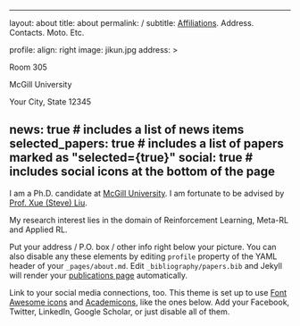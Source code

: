<!--
 * @Author: Jikun Kang
 * @Date: 2022-04-09 15:35:40
 * @LastEditTime: 2022-04-09 15:48:05
 * @LastEditors: Jikun Kang
 * @FilePath: /luciferkonn.github.io/_pages/about.md
-->
---
layout: about
title: about
permalink: /
subtitle: <a href='#'>Affiliations</a>. Address. Contacts. Moto. Etc.

profile:
  align: right
  image: jikun.jpg
  address: >
    <p>Room 305</p>
    <p>McGill University</p>
    <p>Your City, State 12345</p>

news: true  # includes a list of news items
selected_papers: true # includes a list of papers marked as "selected={true}"
social: true  # includes social icons at the bottom of the page
---

<!-- Write your biography here. Tell the world about yourself. Link to your favorite [subreddit](http://reddit.com). You can put a picture in, too. The code is already in, just name your picture `prof_pic.jpg` and put it in the `img/` folder. -->

I am a Ph.D. candidate at [McGill University](https://www.mcgill.ca/). I am fortunate to be advised by [Prof. Xue (Steve) Liu](https://www.cs.mcgill.ca/~xueliu/site/intro.html).

My research interest lies in the domain of Reinforcement Learning, Meta-RL and Applied RL.

Put your address / P.O. box / other info right below your picture. You can also disable any these elements by editing `profile` property of the YAML header of your `_pages/about.md`. Edit `_bibliography/papers.bib` and Jekyll will render your [publications page](/al-folio/publications/) automatically.

Link to your social media connections, too. This theme is set up to use [Font Awesome icons](http://fortawesome.github.io/Font-Awesome/) and [Academicons](https://jpswalsh.github.io/academicons/), like the ones below. Add your Facebook, Twitter, LinkedIn, Google Scholar, or just disable all of them.
